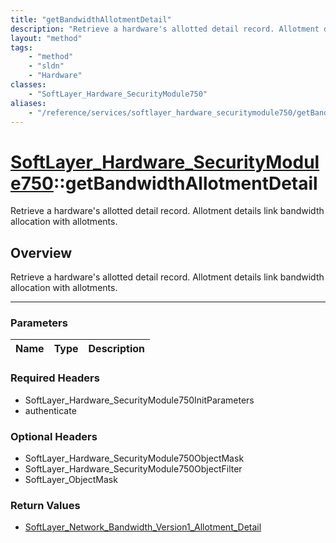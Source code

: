 ```yaml
---
title: "getBandwidthAllotmentDetail"
description: "Retrieve a hardware's allotted detail record. Allotment details link bandwidth allocation with allotments."
layout: "method"
tags:
    - "method"
    - "sldn"
    - "Hardware"
classes:
    - "SoftLayer_Hardware_SecurityModule750"
aliases:
    - "/reference/services/softlayer_hardware_securitymodule750/getBandwidthAllotmentDetail"
---
```

# [SoftLayer_Hardware_SecurityModule750](/reference/services/SoftLayer_Hardware_SecurityModule750)::getBandwidthAllotmentDetail


Retrieve a hardware's allotted detail record. Allotment details link bandwidth allocation with allotments.


## Overview 
Retrieve a hardware's allotted detail record. Allotment details link bandwidth allocation with allotments.

-----

### Parameters 
|Name | Type | Description |
| --- | --- | --- |


### Required Headers
* SoftLayer_Hardware_SecurityModule750InitParameters
* authenticate


### Optional Headers
* SoftLayer_Hardware_SecurityModule750ObjectMask
* SoftLayer_Hardware_SecurityModule750ObjectFilter
* SoftLayer_ObjectMask

### Return Values
* <a href='/reference/datatypes/SoftLayer_Network_Bandwidth_Version1_Allotment_Detail'>SoftLayer_Network_Bandwidth_Version1_Allotment_Detail </a>




